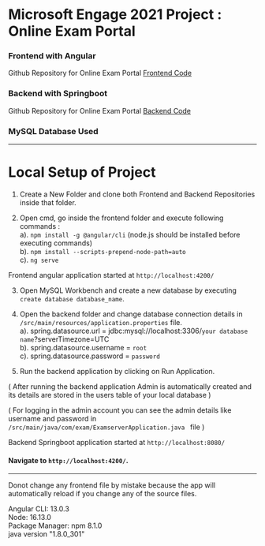 # Microsoft Engage 2021 Project : Online Exam Portal

### Frontend with Angular
Github Repository for Online Exam Portal [ Frontend Code ](https://github.com/pearlgupta2000/Frontend-of-Exam-Portal-Engage21-)

### Backend with Springboot
Github Repository for Online Exam Portal [ Backend Code ](https://github.com/pearlgupta2000/Backend-of-Exam-Portal-Engage21--)

### MySQL Database Used

---

# Local Setup of Project

1. Create a New Folder and clone both Frontend and Backend Repositories inside that folder.

2. Open cmd, go inside the frontend folder and execute following commands : <br>
   a). `npm install -g @angular/cli` (node.js should be installed before executing commands) <br>
   b). `npm install --scripts-prepend-node-path=auto` <br>
   c). `ng serve` <br>

Frontend angular application started at `http://localhost:4200/`

3. Open MySQL Workbench and create a new database by executing `create database database_name`.

4. Open the backend folder and change database connection details in `/src/main/resources/application.properties` file. <br>
   a). spring.datasource.url = jdbc:mysql://localhost:3306/`your database name`?serverTimezone=UTC <br>
   b). spring.datasource.username = `root` <br>
   c). spring.datasource.password = `password` <br>

5. Run the backend application by clicking on Run Application.

( After running the backend application Admin is automatically created and its details are stored in the users table of your local database )<br>

( For logging in the admin account you can see the admin details like username and password in `/src/main/java/com/exam/ExamserverApplication.java ` file )

Backend Springboot application started at `http://localhost:8080/`

#### Navigate to `http://localhost:4200/`. <br>

---

Donot change any frontend file by mistake because the app will automatically reload if you change any of the source files.<br>


Angular CLI: 13.0.3<br>
Node: 16.13.0<br>
Package Manager: npm 8.1.0<br>
java version "1.8.0_301"
